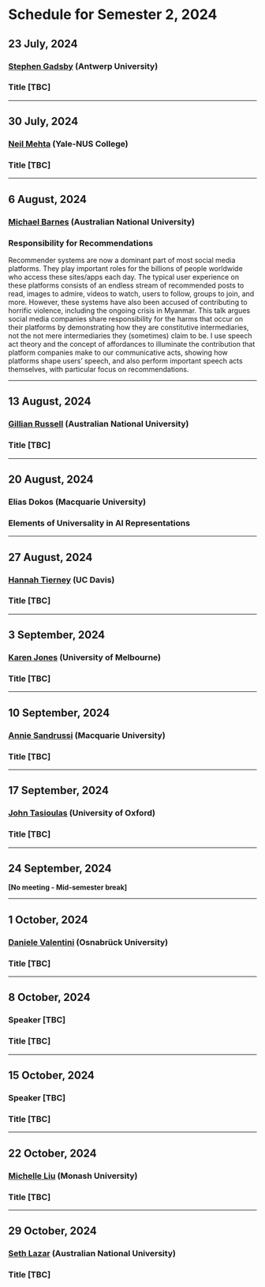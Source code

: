 # Schedule for Semester 2, 2024

## 23 July, 2024
### [Stephen Gadsby](https://www.stephengadsby.com/) (Antwerp University)
### Title [TBC]

<!-- > Abstract [TBC] -->

---

## 30 July, 2024
### [Neil Mehta](http://www.profneilmehta.com/) (Yale-NUS College)
### Title [TBC]

<!-- > Abstract [TBC] -->

---

## 6 August, 2024
### [Michael Barnes](https://researchers.anu.edu.au/researchers/barnes-m) (Australian National University)
### Responsibility for Recommendations

Recommender systems are now a dominant part of most social media platforms. They play important roles for the billions of people worldwide who access these sites/apps each day. The typical user experience on these platforms consists of an endless stream of recommended posts to read, images to admire, videos to watch, users to follow, groups to join, and more. However, these systems have also been accused of contributing to horrific violence, including the ongoing crisis in Myanmar. This talk argues social media companies share responsibility for the harms that occur on their platforms by demonstrating how they are constitutive intermediaries, not the not mere intermediaries they (sometimes) claim to be. I use speech act theory and the concept of affordances to illuminate the contribution that platform companies make to our communicative acts, showing how platforms shape users’ speech, and also perform important speech acts themselves, with particular focus on recommendations.

---

## 13 August, 2024
### [Gillian Russell](https://gillianrussell.net/) (Australian National University)
### Title [TBC]

<!-- > Abstract [TBC] -->

---

## 20 August, 2024
### Elias Dokos (Macquarie University)
### Elements of Universality in AI Representations 

<!-- > Abstract [TBC] -->

---

## 27 August, 2024
### [Hannah Tierney](https://www.hannahtierney.com/) (UC Davis)
### Title [TBC]

<!-- > Abstract [TBC] -->

---

## 3 September, 2024
### [Karen Jones](https://philpeople.org/profiles/karen-jones) (University of Melbourne)
### Title [TBC]

<!-- > Abstract [TBC] -->

---

## 10 September, 2024
### [Annie Sandrussi](https://researchers.mq.edu.au/en/persons/annie-sandrussi) (Macquarie University)
### Title [TBC]

<!-- > Abstract [TBC] -->

---

## 17 September, 2024
### [John Tasioulas](https://www.philosophy.ox.ac.uk/people/john-tasioulas) (University of Oxford)
### Title [TBC]

<!-- > Abstract [TBC] -->

---

## 24 September, 2024

**[No meeting - Mid-semester break]**

---

## 1 October, 2024
### [Daniele Valentini](https://uni-osnabrueck.academia.edu/DanieleValentini) (Osnabrück University)
### Title [TBC]

<!-- > Abstract [TBC] -->

---

## 8 October, 2024
### Speaker [TBC]
### Title [TBC]

<!-- > Abstract [TBC] -->

---

## 15 October, 2024
### Speaker [TBC]
### Title [TBC]

<!-- > Abstract [TBC] -->

---

## 22 October, 2024
### [Michelle Liu](https://michelleyuanboliu.wixsite.com/mybl) (Monash University)
### Title [TBC]

<!-- > Abstract [TBC] -->

---

## 29 October, 2024
### [Seth Lazar](https://sethlazar.org/) (Australian National University)
### Title [TBC]

<!-- > Abstract [TBC] -->